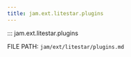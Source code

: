 ```yaml
---
title: jam.ext.litestar.plugins
---
```


::: jam.ext.litestar.plugins

FILE PATH: `jam/ext/litestar/plugins.md`